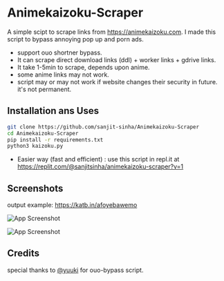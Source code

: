 # Animekaizoku-Scraper

A simple scipt to scrape links from https://animekaizoku.com. I made this script to bypass annoying pop up and porn ads.

- support ouo shortner bypass.
- It can scrape direct download links (ddl) + worker links + gdrive links.
- It take 1-5min to scrape, depends upon anime.
- some anime links may not work.
- script may or may not work if website changes their security in future. it's not permanent.

## Installation ans Uses


```bash
git clone https://github.com/sanjit-sinha/Animekaizoku-Scraper
cd Animekaizoku-Scraper
pip install -r requirements.txt
python3 kaizoku.py
```


- Easier way (fast and efficient) : use this script in repl.it at https://replit.com/@sanjitsinha/animekaizoku-scraper?v=1


## Screenshots

output example: https://katb.in/afoyebawemo


![App Screenshot](https://telegra.ph/file/14f236447aaa87e17fb45.jpg)

![App Screenshot](https://telegra.ph/file/0aa150b72c5d6279ae47d.jpg)



## Credits

special thanks to [@yuuki](https://github.com/xcscxr) for ouo-bypass script.



